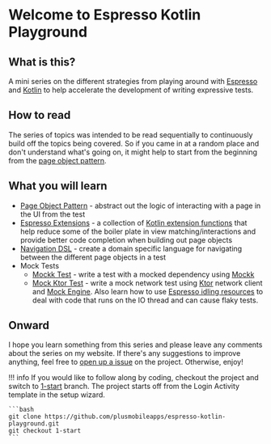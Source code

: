 # Welcome to Espresso Kotlin Playground

## What is this? 

A mini series on the different strategies from playing around with [Espresso](https://developer.android.com/training/testing/espresso) and [Kotlin](https://kotlinlang.org/) to help accelerate the development of writing expressive tests. 

## How to read

The series of topics was intended to be read sequentially to continuously build off the topics being covered. So if you came in at a random place and don't understand what's going on, it might help to start from the beginning from the [page object pattern](https://plusmobileapps.com/espresso-kotlin-playground/page-object-pattern).

## What you will learn 

* [Page Object Pattern](https://plusmobileapps.com/espresso-kotlin-playground/page-object-pattern) - abstract out the logic of interacting with a page in the UI from the test
* [Espresso Extensions](https://plusmobileapps.com/espresso-kotlin-playground/espresso-extensions) - a collection of [Kotlin extension functions](https://kotlinlang.org/docs/extensions.html) that help reduce some of the boiler plate in view matching/interactions and provide better code completion when building out page objects
* [Navigation DSL](https://plusmobileapps.com/espresso-kotlin-playground/navigation-dsl) - create a domain specific language for navigating between the different page objects in a test
* Mock Tests
    * [Mockk Test](https://plusmobileapps.com/espresso-kotlin-playground/mockk-test) - write a test with a mocked dependency using [Mockk](https://mockk.io/)
    * [Mock Ktor Test](https://plusmobileapps.com/espresso-kotlin-playground/mock-ktor-test) - write a mock network test using [Ktor](https://ktor.io/) network client and [Mock Engine](https://ktor.io/docs/http-client-testing.html). Also learn how to use [Espresso idling resources](https://developer.android.com/training/testing/espresso/idling-resource) to deal with code that runs on the IO thread and can cause flaky tests. 

## Onward

I hope you learn something from this series and please leave any comments about the series on my website. If there's any suggestions to improve anything, feel free to [open up a issue](https://github.com/plusmobileapps/espresso-kotlin-playground/issues/new) on the project. Otherwise, enjoy! 

!!! info
    If you would like to follow along by coding, checkout the project and switch to [1-start](https://github.com/plusmobileapps/espresso-kotlin-playground/tree/1-start) branch. The project starts off from the Login Activity template in the setup wizard. 

    ```bash
    git clone https://github.com/plusmobileapps/espresso-kotlin-playground.git
    git checkout 1-start
    ```



